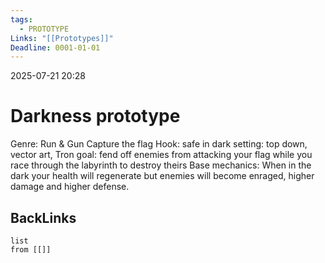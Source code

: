 ```yaml
---
tags:
  - PROTOTYPE
Links: "[[Prototypes]]"
Deadline: 0001-01-01
---
```

2025-07-21 20:28
# Darkness prototype

Genre: Run & Gun Capture the flag
	Hook: safe in dark
	setting: top down, vector art, Tron
	goal: fend off enemies from attacking your flag while you race through the labyrinth to destroy theirs
Base mechanics:
	When in the dark your health will regenerate but enemies will become enraged, higher damage and higher defense. 

## BackLinks

```dataview
list
from [[]]
```

